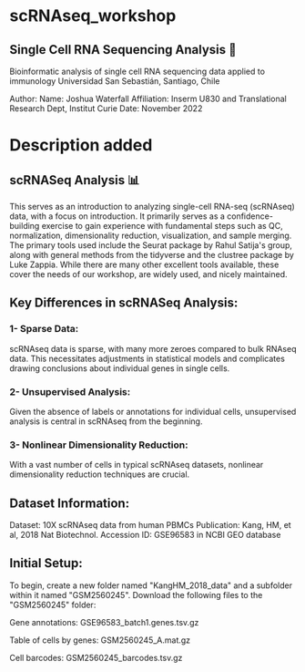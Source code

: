 # scRNAseq_workshop

## Single Cell RNA Sequencing Analysis 🧬
Bioinformatic analysis of single cell RNA sequencing data applied to immunology
Universidad San Sebastián, Santiago, Chile

Author:
Name: Joshua Waterfall
Affiliation: Inserm U830 and Translational Research Dept, Institut Curie
Date: November 2022

# Description added

## scRNASeq Analysis 📊
This serves as an introduction to analyzing single-cell RNA-seq (scRNAseq) data, with a focus on introduction. It primarily serves as a confidence-building exercise to gain experience with fundamental steps such as QC, normalization, dimensionality reduction, visualization, and sample merging. The primary tools used include the Seurat package by Rahul Satija's group, along with general methods from the tidyverse and the clustree package by Luke Zappia. While there are many other excellent tools available, these cover the needs of our workshop, are widely used, and nicely maintained.

## Key Differences in scRNASeq Analysis:
### 1- Sparse Data: 
scRNAseq data is sparse, with many more zeroes compared to bulk RNAseq data. This necessitates adjustments in statistical models and complicates drawing conclusions about individual genes in single cells.
### 2- Unsupervised Analysis:
Given the absence of labels or annotations for individual cells, unsupervised analysis is central in scRNAseq from the beginning.
### 3- Nonlinear Dimensionality Reduction:
With a vast number of cells in typical scRNAseq datasets, nonlinear dimensionality reduction techniques are crucial.
## Dataset Information:
Dataset: 10X scRNAseq data from human PBMCs
Publication: Kang, HM, et al, 2018 Nat Biotechnol.
Accession ID: GSE96583 in NCBI GEO database
## Initial Setup:
To begin, create a new folder named "KangHM_2018_data" and a subfolder within it named "GSM2560245". Download the following files to the "GSM2560245" folder:

Gene annotations: GSE96583_batch1.genes.tsv.gz

Table of cells by genes: GSM2560245_A.mat.gz

Cell barcodes: GSM2560245_barcodes.tsv.gz
